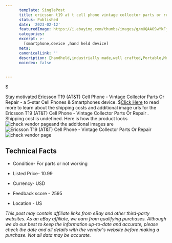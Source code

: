 ```yaml
---
      template: SinglePost
      title: ericsson t19 at t cell phone vintage collector parts or repair 
      status: Published
      date: '2023-02-12'
      featuredImage: https://i.ebayimg.com/thumbs/images/g/mUQAAOSwYkFjqZrf/s-l225.jpg
      categories: 
      excerpt: >-
        [smartphone,device ,hand held device]
      meta:
      canonicalLink: ''
      description: [handheld,industrially made,well crafted,Portable,Mobile,Compact,Convenient,Lightweight,Maneuverable,Man-portable,Miniature,Carriable,Hand-held,Light,Holdable,Transportable,Mobile device,Pocket-sized,On-the-go,Wireless,Cordless,Compact size,Convenient size, smartphone,device ,hand held device]
      noindex: false
      
        
---
```

$

Stay motivated Ericsson T19 (AT&T) Cell Phone - Vintage Collector Parts Or Repair  - a 5-star Cell Phones & Smartphones device.
$[Click Here](https://www.ebay.com/itm/134384431617?hash=item1f49efb201%3Ag%3AmUQAAOSwYkFjqZrf&mkevt=1&mkcid=1&mkrid=711-53200-19255-0&campid=%253CePNCampaignId%253E&customid=%253CreferenceId%253E&toolid=10049) to read more to learn about the shipping costs and additional image urls for the Ericsson T19 (AT&T) Cell Phone - Vintage Collector Parts Or Repair . Shipping cost is undefined. Here is how the product looks ![check vendor page](https://i.ebayimg.com/thumbs/images/g/mUQAAOSwYkFjqZrf/s-l225.jpg)and the additional images are![Ericsson T19 (AT&T) Cell Phone - Vintage Collector Parts Or Repair ](https://i.ebayimg.com/images/g/mUQAAOSwYkFjqZrf/s-l1600.jpg)![check vendor page](https://origin-galleryplus.ebayimg.com/ws/web/134384431617_2_0_1/225x225.jpg,https://origin-galleryplus.ebayimg.com/ws/web/134384431617_3_0_1/225x225.jpg)



 ## Technical Facts 



     
      

 - Condition- For parts or not working 


      

 - Listed Price- 10.99 


      

 - Currency- USD 


      

 - Feedback score - 2595 


      

 - Location - US 


      
      

 *_This post may contain affiliate links from eBay and other third-party websites. As an eBay affiliate, we earn from qualifying purchases. Although we do our best to keep the information up-to-date and accurate, please check the date and all details with the vendor's website before making a purchase. Not all data may be accurate._*






